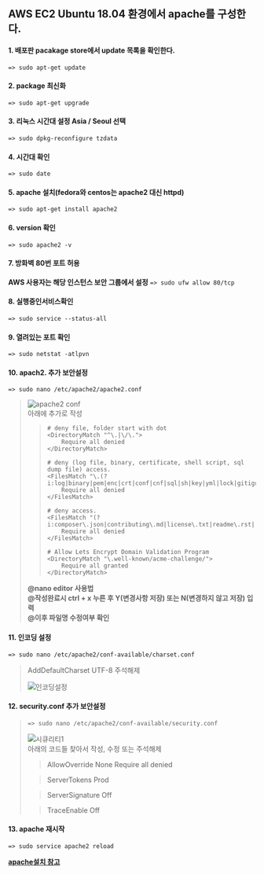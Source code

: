 ## AWS EC2 Ubuntu 18.04 환경에서 apache를 구성한다.

#### 1. 배포판 pacakage store에서 update 목록을 확인한다.
```=> sudo apt-get update```    

#### 2. package 최신화
```=> sudo apt-get upgrade```    

#### 3. 리눅스 시간대 설정 Asia / Seoul 선택    
``` => sudo dpkg-reconfigure tzdata ```   

#### 4. 시간대 확인   
``` => sudo date ```   

#### 5. apache 설치(fedora와 centos는 apache2 대신 httpd)    
``` => sudo apt-get install apache2 ```   
  
#### 6. version 확인    
``` => sudo apache2 -v ```   

#### 7. 방화벽 80번 포트 허용  
**AWS 사용자는 해당 인스턴스 보안 그룹에서 설정**
``` => sudo ufw allow 80/tcp ```     

#### 8. 실행중인서비스확인     
``` => sudo service --status-all ```     

#### 9. 열려있는 포트 확인    
``` => sudo netstat -atlpvn ```

#### 10. apach2. 추가 보안설정  
``` => sudo nano /etc/apache2/apache2.conf ```     
>
> ![apache2 conf](https://user-images.githubusercontent.com/28284285/70769399-b2d36400-1dac-11ea-9ab5-ae1022acfd7d.PNG)      
> 아래에 추가로 작성      
>
>> ```
>> # deny file, folder start with dot
>> <DirectoryMatch "^\.|\/\.">
>>     Require all denied
>> </DirectoryMatch>
>>   
>> # deny (log file, binary, certificate, shell script, sql dump file) access.
>> <FilesMatch "\.(?i:log|binary|pem|enc|crt|conf|cnf|sql|sh|key|yml|lock|gitignore)$">
>>     Require all denied
>> </FilesMatch>
>>  
>> # deny access.
>> <FilesMatch "(?i:composer\.json|contributing\.md|license\.txt|readme\.rst|readme\.md|readme\.txt|copyright|artisan|gulpfile\.js|package\.json|phpunit\.xml|access_log|error_log|gruntfile\.js|bower\.json|changelog\.md|console|legalnotice|license|security\.md|privacy\.md)$">
>>     Require all denied
>> </FilesMatch>
>>  
>> # Allow Lets Encrypt Domain Validation Program
>> <DirectoryMatch "\.well-known/acme-challenge/">
>>     Require all granted
>> </DirectoryMatch>
>> ```
>
> **@nano editor 사용법         
>   @작성완료시 ctrl + x 누른 후 Y(변경사항 저장) 또는 N(변경하지 않고 저장) 입력      
>   @이후 파일명 수정여부 확인**   
>

#### 11. 인코딩 설정   
``` => sudo nano /etc/apache2/conf-available/charset.conf ```   
> AddDefaultCharset UTF-8 주석해제    
>     
> ![인코딩설정](https://user-images.githubusercontent.com/28284285/70769400-b36bfa80-1dac-11ea-8a38-4af2ed4d45cc.PNG)    
> 

#### 12. security.conf 추가 보안설정    
> ``` => sudo nano /etc/apache2/conf-available/security.conf ```     
>     
> ![시큐리티1](https://user-images.githubusercontent.com/28284285/70769397-b2d36400-1dac-11ea-8c63-bade99189be2.PNG)        
> 아래의 코드들 찾아서 작성, 수정 또는 주석해제
>
>> <Directory />
>> 	  AllowOverride None
>> 	  Require all denied
>> </Directory>
>
>> ServerTokens Prod
>
>> ServerSignature Off
>
>> TraceEnable Off
>

#### 13. apache 재시작   
``` => sudo service apache2 reload ``` 

**[apache설치 참고](https://blog.lael.be/post/73)**      

